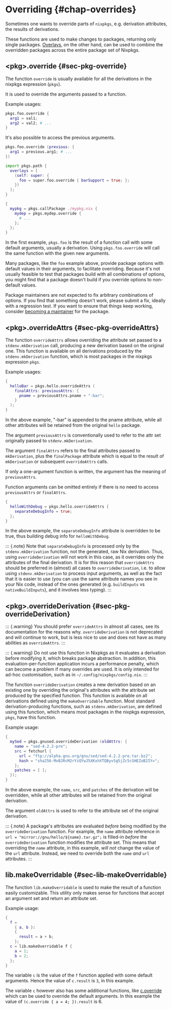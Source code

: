# Overriding {#chap-overrides}

Sometimes one wants to override parts of `nixpkgs`, e.g. derivation attributes, the results of derivations.

These functions are used to make changes to packages, returning only single packages. [Overlays](#chap-overlays), on the other hand, can be used to combine the overridden packages across the entire package set of Nixpkgs.

## &lt;pkg&gt;.override {#sec-pkg-override}

The function `override` is usually available for all the derivations in the nixpkgs expression (`pkgs`).

It is used to override the arguments passed to a function.

Example usages:

```nix
pkgs.foo.override {
  arg1 = val1;
  arg2 = val2; # ...
}
```

It's also possible to access the previous arguments.

```nix
pkgs.foo.override (previous: {
  arg1 = previous.arg1; # ...
})
```

<!-- TODO: move below programlisting to a new section about extending and overlays and reference it -->

```nix
import pkgs.path {
  overlays = [
    (self: super: {
      foo = super.foo.override { barSupport = true; };
    })
  ];
}
```

```nix
{
  mypkg = pkgs.callPackage ./mypkg.nix {
    mydep = pkgs.mydep.override {
      # ...
    };
  };
}
```

In the first example, `pkgs.foo` is the result of a function call with some default arguments, usually a derivation. Using `pkgs.foo.override` will call the same function with the given new arguments.

Many packages, like the `foo` example above, provide package options with default values in their arguments, to facilitate overriding.
Because it's not usually feasible to test that packages build with all combinations of options, you might find that a package doesn't build if you override options to non-default values.

Package maintainers are not expected to fix arbitrary combinations of options.
If you find that something doesn't work, please submit a fix, ideally with a regression test.
If you want to ensure that things keep working, consider [becoming a maintainer](https://github.com/NixOS/nixpkgs/tree/master/maintainers) for the package.

## &lt;pkg&gt;.overrideAttrs {#sec-pkg-overrideAttrs}

The function `overrideAttrs` allows overriding the attribute set passed to a `stdenv.mkDerivation` call, producing a new derivation based on the original one. This function is available on all derivations produced by the `stdenv.mkDerivation` function, which is most packages in the nixpkgs expression `pkgs`.

Example usages:

```nix
{
  helloBar = pkgs.hello.overrideAttrs (
    finalAttrs: previousAttrs: {
      pname = previousAttrs.pname + "-bar";
    }
  );
}
```

In the above example, "-bar" is appended to the pname attribute, while all other attributes will be retained from the original `hello` package.

The argument `previousAttrs` is conventionally used to refer to the attr set originally passed to `stdenv.mkDerivation`.

The argument `finalAttrs` refers to the final attributes passed to `mkDerivation`, plus the `finalPackage` attribute which is equal to the result of `mkDerivation` or subsequent `overrideAttrs` calls.

If only a one-argument function is written, the argument has the meaning of `previousAttrs`.

Function arguments can be omitted entirely if there is no need to access `previousAttrs` or `finalAttrs`.

```nix
{
  helloWithDebug = pkgs.hello.overrideAttrs {
    separateDebugInfo = true;
  };
}
```

In the above example, the `separateDebugInfo` attribute is overridden to be true, thus building debug info for `helloWithDebug`.

::: {.note}
Note that `separateDebugInfo` is processed only by the `stdenv.mkDerivation` function, not the generated, raw Nix derivation. Thus, using `overrideDerivation` will not work in this case, as it overrides only the attributes of the final derivation. It is for this reason that `overrideAttrs` should be preferred in (almost) all cases to `overrideDerivation`, i.e. to allow using `stdenv.mkDerivation` to process input arguments, as well as the fact that it is easier to use (you can use the same attribute names you see in your Nix code, instead of the ones generated (e.g. `buildInputs` vs `nativeBuildInputs`), and it involves less typing).
:::

## &lt;pkg&gt;.overrideDerivation {#sec-pkg-overrideDerivation}

::: {.warning}
You should prefer `overrideAttrs` in almost all cases, see its documentation for the reasons why. `overrideDerivation` is not deprecated and will continue to work, but is less nice to use and does not have as many abilities as `overrideAttrs`.
:::

::: {.warning}
Do not use this function in Nixpkgs as it evaluates a derivation before modifying it, which breaks package abstraction. In addition, this evaluation-per-function application incurs a performance penalty, which can become a problem if many overrides are used. It is only intended for ad-hoc customisation, such as in `~/.config/nixpkgs/config.nix`.
:::

The function `overrideDerivation` creates a new derivation based on an existing one by overriding the original's attributes with the attribute set produced by the specified function. This function is available on all derivations defined using the `makeOverridable` function. Most standard derivation-producing functions, such as `stdenv.mkDerivation`, are defined using this function, which means most packages in the nixpkgs expression, `pkgs`, have this function.

Example usage:

```nix
{
  mySed = pkgs.gnused.overrideDerivation (oldAttrs: {
    name = "sed-4.2.2-pre";
    src = fetchurl {
      url = "ftp://alpha.gnu.org/gnu/sed/sed-4.2.2-pre.tar.bz2";
      hash = "sha256-MxBJRcM2rYzQYwJ5XKxhXTQByvSg5jZc5cSHEZoB2IY=";
    };
    patches = [ ];
  });
}
```

In the above example, the `name`, `src`, and `patches` of the derivation will be overridden, while all other attributes will be retained from the original derivation.

The argument `oldAttrs` is used to refer to the attribute set of the original derivation.

::: {.note}
A package's attributes are evaluated _before_ being modified by the `overrideDerivation` function. For example, the `name` attribute reference in `url = "mirror://gnu/hello/${name}.tar.gz";` is filled-in _before_ the `overrideDerivation` function modifies the attribute set. This means that overriding the `name` attribute, in this example, _will not_ change the value of the `url` attribute. Instead, we need to override both the `name` _and_ `url` attributes.
:::

## lib.makeOverridable {#sec-lib-makeOverridable}

The function `lib.makeOverridable` is used to make the result of a function easily customizable. This utility only makes sense for functions that accept an argument set and return an attribute set.

Example usage:

```nix
{
  f =
    { a, b }:
    {
      result = a + b;
    };
  c = lib.makeOverridable f {
    a = 1;
    b = 2;
  };
}
```

The variable `c` is the value of the `f` function applied with some default arguments. Hence the value of `c.result` is `3`, in this example.

The variable `c` however also has some additional functions, like
[c.override](#sec-pkg-override) which can be used to override the
default arguments. In this example the value of
`(c.override { a = 4; }).result` is 6.
